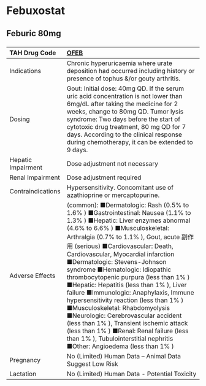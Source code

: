 # Febuxostat

## Feburic 80mg

##### 

| TAH Drug Code      | [OFEB](https://www.tahsda.org.tw/drugs/hissearch.php?drug_code=OFEB)                                                                                                                                                                                                                                                                                                                                                                                                                                                                                                                                                                                                                                                                                                |
|:-------------------|:--------------------------------------------------------------------------------------------------------------------------------------------------------------------------------------------------------------------------------------------------------------------------------------------------------------------------------------------------------------------------------------------------------------------------------------------------------------------------------------------------------------------------------------------------------------------------------------------------------------------------------------------------------------------------------------------------------------------------------------------------------------------|
| Indications        | Chronic hyperuricaemia where urate deposition had occurred including history or presence of tophus &/or gouty arthritis.                                                                                                                                                                                                                                                                                                                                                                                                                                                                                                                                                                                                                                            |
| Dosing             | Gout: Initial dose: 40mg QD. If the serum uric acid concentration is not lower than 6mg/dL after taking the medicine for 2 weeks, change to 80mg QD. Tumor lysis syndrome: Two days before the start of cytotoxic drug treatment, 80 mg QD for 7 days. According to the clinical response during chemotherapy, it can be extended to 9 days.                                                                                                                                                                                                                                                                                                                                                                                                                        |
| Hepatic Impairment | Dose adjustment not necessary                                                                                                                                                                                                                                                                                                                                                                                                                                                                                                                                                                                                                                                                                                                                       |
| Renal Impairment   | Dose adjustment required                                                                                                                                                                                                                                                                                                                                                                                                                                                                                                                                                                                                                                                                                                                                            |
| Contraindications  | Hypersensitivity. Concomitant use of azathioprine or mercaptopurine.                                                                                                                                                                                                                                                                                                                                                                                                                                                                                                                                                                                                                                                                                                |
| Adverse Effects    | (common): ■Dermatologic: Rash (0.5% to 1.6% ) ■Gastrointestinal: Nausea (1.1% to 1.3% ) ■Hepatic: Liver enzymes abnormal (4.6% to 6.6% ) ■Musculoskeletal: Arthralgia (0.7% to 1.1% ), Gout, acute 副作用 (serious) ■Cardiovascular: Death, Cardiovascular, Myocardial infarction ■Dermatologic: Stevens-Johnson syndrome ■Hematologic: Idiopathic thrombocytopenic purpura (less than 1% ) ■Hepatic: Hepatitis (less than 1% ), Liver failure ■Immunologic: Anaphylaxis, Immune hypersensitivity reaction (less than 1% ) ■Musculoskeletal: Rhabdomyolysis ■Neurologic: Cerebrovascular accident (less than 1% ), Transient ischemic attack (less than 1% ) ■Renal: Renal failure (less than 1% ), Tubulointerstitial nephritis ■Other: Angioedema (less than 1% ) |
| Pregnancy          | No (Limited) Human Data – Animal Data Suggest Low Risk                                                                                                                                                                                                                                                                                                                                                                                                                                                                                                                                                                                                                                                                                                              |
| Lactation          | No (Limited) Human Data - Potential Toxicity                                                                                                                                                                                                                                                                                                                                                                                                                                                                                                                                                                                                                                                                                                                        |


